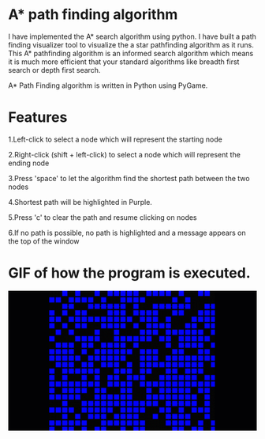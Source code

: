 #   A* path finding algorithm

I have implemented the A* search algorithm using python. I have built  a path finding visualizer tool to visualize the a star pathfinding algorithm as it runs. This A* pathfinding algorithm is an informed search algorithm which means it is much more efficient that your standard algorithms like breadth first search or depth first search.

A* Path Finding algorithm is written in Python using PyGame.

#  Features

1.Left-click to select a node which will represent the starting node


2.Right-click (shift + left-click) to select a node which will represent the ending node


3.Press 'space' to let the algorithm find the shortest path between the two nodes


4.Shortest path will be highlighted in Purple.


5.Press 'c' to clear the path and resume clicking on nodes


6.If no path is possible, no path is highlighted and a message appears on the top of the window



# GIF of how the program is executed.

![image](https://github.com/azaruddinaskarali/A-Star-Path-Finder/blob/main/68747470733a2f2f63732e637375622e6564752f7e6a76696c6c6173656e6f72722f496d616765732f73686f7274657374706174682e676966.gif)

